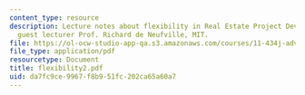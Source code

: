 ```yaml
---
content_type: resource
description: Lecture notes about flexibility in Real Estate Project Development by
  guest lecturer Prof. Richard de Neufville, MIT.
file: https://ol-ocw-studio-app-qa.s3.amazonaws.com/courses/11-434j-advanced-topics-in-real-estate-finance-spring-2007/da7fc9ce9967f8b951fc202ca65a60a7_flexibility2.pdf
file_type: application/pdf
resourcetype: Document
title: flexibility2.pdf
uid: da7fc9ce-9967-f8b9-51fc-202ca65a60a7
---
```

